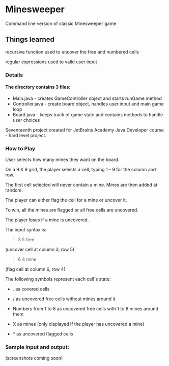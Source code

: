 # Minesweeper
Command line version of classic Minesweeper game

## Things learned

recursive function used to uncover the free and numbered cells

regular expressions used to valid user input

### Details

#### The directory contains 3 files:

* Main.java - creates GameController object and starts runGame method
* Controller.java - create board object, handles user input and main game loop
* Board.java - keeps track of game state and contains methods to handle user choices

Seventeenth project created for JetBrains Academy Java Developer course - hard level project.

### How to Play

User selects how many mines they want on the board.

On a 9 X 9 grid, the player selects a cell, typing 1 - 9 for the column and row.

The first cell selected will never contain a mine. Mines are then added at random.

The player can either flag the cell for a mine or uncover it.

To win, all the mines are flagged or all free cells are uncovered.

The player loses if a mine is uncovered.

The input syntax is:

> 3 5 free

(uncover cell at column 3, row 5)

> 6 4 mine

(flag cell at column 6, row 4)

The following symbols represent each cell's state:

* . as covered cells

* / as uncovered free cells without mines around it

* Numbers from 1 to 8 as uncovered free cells with 1 to 8 mines around them

* X as mines (only displayed if the player has uncovered a mine)

* \* as uncovered flagged cells

### Sample input and output:

(screenshots coming soon)

